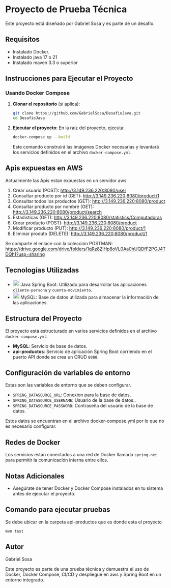 # Proyecto de Prueba Técnica

Este proyecto está diseñado por Gabriel Sosa y es parte de un desafio.

## Requisitos

- Instalado Docker.
- Instalado java 17 o 21
- Instalado maven 3.3 o superior

## Instrucciones para Ejecutar el Proyecto

### Usando Docker Compose

1. **Clonar el repositorio** (si aplica):
    ```sh
    git clone https://github.com/GabrielSosa/DesafioJava.git
    cd DesafioJava
    ```

2. **Ejecutar el proyecto**:
   En la raíz del proyecto, ejecuta:
    ```sh
    docker-compose up --build
    ```
   Este comando construirá las imágenes Docker necesarias y levantará los servicios definidos en el archivo `docker-compose.yml`.

## Apis expuestas en AWS

Actualmente las Apis estan expuestas en un servidor aws
1. Crear usuario (POST): http://3.149.236.220:8080/user
2. Consultar producto por id (GET): http://3.149.236.220:8080/product/1
3. Consultar todos los productos (GET): http://3.149.236.220:8080/product
4. Consultar producto por nombre (GET): http://3.149.236.220:8080/product/search
5. Estadisticas (GET): http://3.149.236.220:8080/statistics/Computadoras
6. Crear producto (POST): http://3.149.236.220:8080/product
7. Modificar producto (PUT): http://3.149.236.220:8080/product/1
8. Eliminar produto (DELETE): http://3.149.236.220:8080/product/1


Se comparte el enlace con la colección POSTMAN:
https://drive.google.com/drive/folders/1qRz8ZlHp8oVL0Aa0hUQDfF2PGJ4TDQh1?usp=sharing

## Tecnologías Utilizadas

- <img src="https://www.vectorlogo.zone/logos/springio/springio-icon.svg" alt="Java Spring Boot" width="20"/> Java Spring Boot: Utilizado para desarrollar las aplicaciones `cliente-persona` y `cuenta-movimiento`.
- <img src="https://www.vectorlogo.zone/logos/mysql/mysql-icon.svg" alt="MySQL" width="20"/> MySQL: Base de datos utilizada para almacenar la información de las aplicaciones.

## Estructura del Proyecto

El proyecto está estructurado en varios servicios definidos en el archivo `docker-compose.yml`:

- **MySQL**: Servicio de base de datos.
- **api-productos**: Servicio de aplicación Spring Boot corriendo en el puerto API donde se crea un CRUD `8080`.

## Configuración de variables de entorno

Estas son las variables de entorno que se deben configurar.

- `SPRING_DATASOURCE_URL`: Conexion para la base de datos.
- `SPRING_DATASOURCE_USERNAME`: Usuario de la base de datos..
- `SPRING_DATASOURCE_PASSWORD`: Contraseña del usuario de la base de datos.

Estos datos se encuentran en el archivo docker-compose.yml por lo que no es necesario configurar.

## Redes de Docker

Los servicios están conectados a una red de Docker llamada `spring-net` para permitir la comunicación interna entre ellos.

## Notas Adicionales

- Asegúrate de tener Docker y Docker Compose instalados en tu sistema antes de ejecutar el proyecto.

## Comando para ejecutar pruebas

Se debe ubicar en la carpeta api-productos que es donde esta el proyecto
``` maven
mvn test
```

## Autor

Gabriel Sosa

Este proyecto es parte de una prueba técnica y demuestra el uso de Docker, Docker Compose, CI/CD y despliegue en aws y Spring Boot en un entorno integrado.

